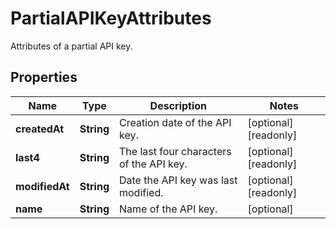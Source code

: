 

# PartialAPIKeyAttributes

Attributes of a partial API key.

## Properties

Name | Type | Description | Notes
------------ | ------------- | ------------- | -------------
**createdAt** | **String** | Creation date of the API key. |  [optional] [readonly]
**last4** | **String** | The last four characters of the API key. |  [optional] [readonly]
**modifiedAt** | **String** | Date the API key was last modified. |  [optional] [readonly]
**name** | **String** | Name of the API key. |  [optional]



